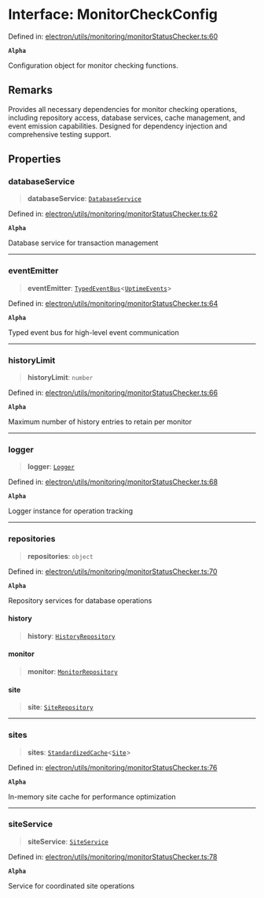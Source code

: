# Interface: MonitorCheckConfig

Defined in: [electron/utils/monitoring/monitorStatusChecker.ts:60](https://github.com/Nick2bad4u/Uptime-Watcher/blob/2a45eeb1723f8f7089001af2c92aa07d82dfe7e4/electron/utils/monitoring/monitorStatusChecker.ts#L60)

**`Alpha`**

Configuration object for monitor checking functions.

## Remarks

Provides all necessary dependencies for monitor checking operations,
including repository access, database services, cache management,
and event emission capabilities. Designed for dependency injection
and comprehensive testing support.

## Properties

### databaseService

> **databaseService**: [`DatabaseService`](../../../../services/database/DatabaseService/classes/DatabaseService.md)

Defined in: [electron/utils/monitoring/monitorStatusChecker.ts:62](https://github.com/Nick2bad4u/Uptime-Watcher/blob/2a45eeb1723f8f7089001af2c92aa07d82dfe7e4/electron/utils/monitoring/monitorStatusChecker.ts#L62)

**`Alpha`**

Database service for transaction management

***

### eventEmitter

> **eventEmitter**: [`TypedEventBus`](../../../../events/TypedEventBus/classes/TypedEventBus.md)\<[`UptimeEvents`](../../../../events/eventTypes/interfaces/UptimeEvents.md)\>

Defined in: [electron/utils/monitoring/monitorStatusChecker.ts:64](https://github.com/Nick2bad4u/Uptime-Watcher/blob/2a45eeb1723f8f7089001af2c92aa07d82dfe7e4/electron/utils/monitoring/monitorStatusChecker.ts#L64)

**`Alpha`**

Typed event bus for high-level event communication

***

### historyLimit

> **historyLimit**: `number`

Defined in: [electron/utils/monitoring/monitorStatusChecker.ts:66](https://github.com/Nick2bad4u/Uptime-Watcher/blob/2a45eeb1723f8f7089001af2c92aa07d82dfe7e4/electron/utils/monitoring/monitorStatusChecker.ts#L66)

**`Alpha`**

Maximum number of history entries to retain per monitor

***

### logger

> **logger**: [`Logger`](../../../interfaces/interfaces/Logger.md)

Defined in: [electron/utils/monitoring/monitorStatusChecker.ts:68](https://github.com/Nick2bad4u/Uptime-Watcher/blob/2a45eeb1723f8f7089001af2c92aa07d82dfe7e4/electron/utils/monitoring/monitorStatusChecker.ts#L68)

**`Alpha`**

Logger instance for operation tracking

***

### repositories

> **repositories**: `object`

Defined in: [electron/utils/monitoring/monitorStatusChecker.ts:70](https://github.com/Nick2bad4u/Uptime-Watcher/blob/2a45eeb1723f8f7089001af2c92aa07d82dfe7e4/electron/utils/monitoring/monitorStatusChecker.ts#L70)

**`Alpha`**

Repository services for database operations

#### history

> **history**: [`HistoryRepository`](../../../../services/database/HistoryRepository/classes/HistoryRepository.md)

#### monitor

> **monitor**: [`MonitorRepository`](../../../../services/database/MonitorRepository/classes/MonitorRepository.md)

#### site

> **site**: [`SiteRepository`](../../../../services/database/SiteRepository/classes/SiteRepository.md)

***

### sites

> **sites**: [`StandardizedCache`](../../../cache/StandardizedCache/classes/StandardizedCache.md)\<[`Site`](../../../../../shared/types/interfaces/Site.md)\>

Defined in: [electron/utils/monitoring/monitorStatusChecker.ts:76](https://github.com/Nick2bad4u/Uptime-Watcher/blob/2a45eeb1723f8f7089001af2c92aa07d82dfe7e4/electron/utils/monitoring/monitorStatusChecker.ts#L76)

**`Alpha`**

In-memory site cache for performance optimization

***

### siteService

> **siteService**: [`SiteService`](../../../../services/site/SiteService/classes/SiteService.md)

Defined in: [electron/utils/monitoring/monitorStatusChecker.ts:78](https://github.com/Nick2bad4u/Uptime-Watcher/blob/2a45eeb1723f8f7089001af2c92aa07d82dfe7e4/electron/utils/monitoring/monitorStatusChecker.ts#L78)

**`Alpha`**

Service for coordinated site operations
